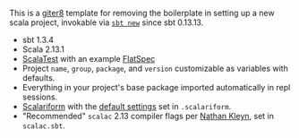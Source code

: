 This is a [giter8](http://www.foundweekends.org/giter8/index.html) template for removing
the boilerplate in setting up a new scala project, invokable via
[`sbt new`](https://www.scala-sbt.org/1.x/docs/sbt-new-and-Templates.html) since sbt 0.13.13.

* sbt 1.3.4
* Scala 2.13.1
* [ScalaTest](http://www.scalatest.org/) with an example [FlatSpec](http://www.scalatest.org/user_guide/selecting_a_style)
* Project `name`, `group`, `package`, and `version` customizable as variables with defaults.
* Everything in your project's base package imported automatically in repl sessions.
* [Scalariform](http://scala-ide.org/scalariform/) with the [default settings](https://github.com/scala-ide/scalariform/blob/master/formatterPreferences.properties) set in `.scalariform`.
* "Recommended" `scalac` 2.13 compiler flags per [Nathan Kleyn](https://nathankleyn.com/2019/05/13/recommended-scalac-flags-for-2-13/), set in `scalac.sbt`.